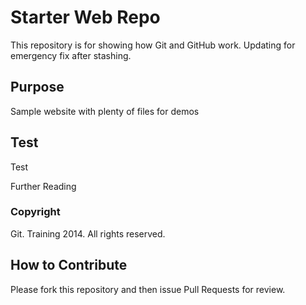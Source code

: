 # Starter Web Repo

This repository is for showing how Git and GitHub work. Updating for emergency fix after stashing.

## Purpose

Sample website with plenty of files for demos

## Test

Test

Further Reading

### Copyright

Git. Training 2014. All rights reserved.

## How to Contribute

Please fork this repository and then issue Pull Requests for review.